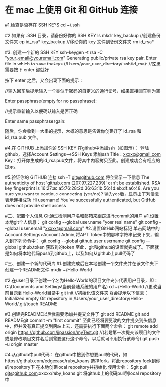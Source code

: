 # 在 mac 上使用 Git 和 GitHub 连接 

#1.检查是否存在 SSH KEYS
cd ~/.ssh

#2.如果有 .SSH 目录，请备份好你的 SSH KEY
ls 
mkdir key_backup //创建备份文件夹 
cp id_rsa* key_backup //移动你的 key 文件到备份文件夹 
rm id_rsa*

#3. 创建一个新的 SSH KEY
ssh-keygen -t rsa -C "your_email@youremail.com" 
Generating public/private rsa key pair. Enter file in which to save thekeys (/Users/your_user_directory/.ssh/id_rsa): //这里需要按下 enter 键就好

按下 enter 之后，又会出现下面的提示：

//输入回车后提示输入一个类似于密码的自定义的通行证号，如果直接回车则为空

Enter passphrase(empty for no passphrase):

//提示重新输入以便确认输入是否正确

Enter same passphraseagain:

随后，你会收到一大串的提示，大概的意思是告诉你创建好了 id_rsa 和 id_rsa.pub 文件。

#4.在 GITHUB 上添加你的 SSH KEY
在github中添加ssh（如图示）：
登陆github，选择Account Settings-->SSH Keys 添加ssh
Title：xxxxx@gmail.com
Key：打开你生成的id_rsa.pub文件，将其中内容拷贝至此。创建成功会有相应的提示。

#5.验证你的 GITHUB 连接
ssh -T git@github.com
将会显示一下信息
The authenticity of host 'github.com (207.97.227.239)' can't be established. 
RSA key fingerprint is 16:27:ac:a5:76:28:2d:36:63:1b:56:4d:eb:df:a6:48. 
Are you sure you want to continue connecting (yes/no)?
输入yes后，显示出下列信息表示连接成功
Hi username! You've successfully authenticated, but GitHub does not provide shell access

#二、配置个人信息
Git通过检测用户名和邮箱来跟踪进行commit的用户
#1.设置本地git个人信息：
git config --global user.name "your real name"
git config --global user.email "xxxxx@gmail.com"
#2.设置GitHub网站标记
单击网站中的Account Settings>Account Admin,将APT Token中的那串字符串记录下来，输入到下列命令中：
git config --global github.user username
git config --global github.token 获取到的token
至此，git和github的设置就完成了。下面就是如何将本地代码push到github上，以及如何从github上pull代码了

#三、创建一个新的代码库
#1.创建完成后在本地创建一个文件夹并在该文件夹下创建一个README文件
mkdir ~/Hello-World

#2.在user目录下创建一个名为Hello-World的项目文件夹(~代表用户目录，即：C:\Documents and Settings\当前登陆系统的用户名)
cd ~/Hello-World  //更改当前目录到Hello-World目录中
git init  //初始化该文件夹
将会提示以下信息：Initialized empty Git repository in /Users/your_user_directory/Hello-World/.git/touch README

#3.创建完README以后就需要添加并提交文件了
git add README
git add READMEgit commit -m "first commit"
至此已经将要更改的文件提交到头信息中，但并没有真正提交到网站上去，还需要执行下面两个命令：
git remote add origin https://github.com/jjpassion/myTest.git
//(若是第一次提交该项目的文件或是修改项目文件名后则需要这行这个命令，以后就可不用执行该命令)
git push -u origin master

#4.从github中pull代码：
在github中搜到你想要pull的代码，如https://github.com/edgecase/ruby_koans
选择fork，将此repository fock到你的repository下
在本地创建local repository并初始化
使用命令：
$git pull git@github.com:xxxxx/ruby_koans.git
将github上的代码pull到local repository中

